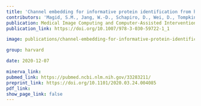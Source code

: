 ```yaml
---
title: 'Channel embedding for informative protein identification from highly multiplexed images.'
contributors: 'Magid, S.M., Jang, W.-D., Schapiro, D., Wei, D., Tompkin, J., Sorger, P.K., & Pfister, H. (2020).'
publication: Medical Image Computing and Computer-Assisted Intervention (MICCAI), 12265, 3–13.
publication_link: https://doi.org/10.1007/978-3-030-59722-1_1

image: publications/channel-embedding-for-informative-protein-identification-from-highly-multiplexed-images.PNG

group: harvard

date: 2020-12-07

minerva_link:
pubmed_link: https://pubmed.ncbi.nlm.nih.gov/33283211/
preprint_link: https://doi.org/10.1101/2020.03.24.004085
pdf_link:
show_page_link: false
---
```


